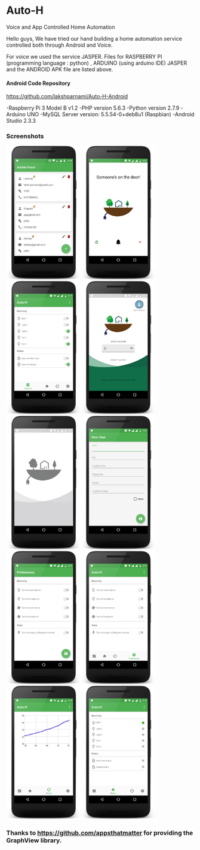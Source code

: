 # Auto-H
Voice and App Controlled Home Automation

Hello guys,
We have tried our hand building a home automation service controlled both through Android and Voice.

For voice we used the service JASPER.
Files for RASPBERRY PI (programming language : python) , ARDUINO (using arduino IDE) JASPER and the ANDROID APK file are listed 
above. 

#### Android Code Repository
https://github.com/lakshparnami/Auto-H-Android

-Raspberry Pi 3 Model B v1.2
-PHP version 5.6.3
-Python version 2.7.9
-Arduino UNO
-MySQL Server version: 5.5.54-0+deb8u1 (Raspbian)
-Android Studio 2.3.3

### Screenshots

<img src="/screenshots/admin_panel_framed.png" width="200"/><img src="/screenshots/bell_screen_framed.png" width="200"/><img src="/screenshots/controls_tab_framed.png" width="200"/><img src="/screenshots/login_screen_colored_framed.png" width="200"/><img src="/screenshots/login_screen_grey_framed.png" width="200"/><img src="/screenshots/new_user_framed.png" width="200"/><img src="/screenshots/preference_screen_framed.png" width="200"/><img src="/screenshots/preferences_tab_framed.png" width="200"/><img src="/screenshots/report_tab_framed.png" width="200"/><img src="/screenshots/status_tab_framed.png" width="200"/>

### Thanks to https://github.com/appsthatmatter for providing the GraphView library.

